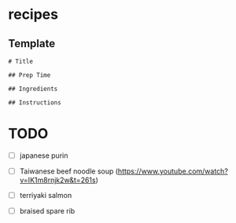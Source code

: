 # recipes

## Template
```
# Title

## Prep Time

## Ingredients

## Instructions
```

# TODO
- [ ] japanese purin
- [ ] Taiwanese beef noodle soup (https://www.youtube.com/watch?v=IK1m8rnjk2w&t=261s) 
- [ ] terriyaki salmon
- [ ] braised spare rib



